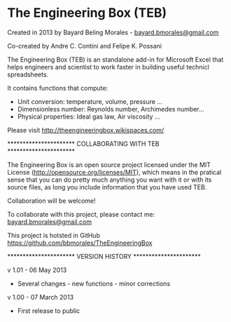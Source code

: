 The Engineering Box (TEB)
=================
Created in 2013 by Bayard Beling Morales - bayard.bmorales@gmail.com

Co-created by Andre C. Contini and Felipe K. Possani

The Engineering Box (TEB) is an standalone add-in for Microsoft Excel that helps engineers and scientist to work faster in building useful technicl spreadsheets.

It contains functions that compute:
* Unit conversion: temperature, volume, pressure ...
* Dimensionless number: Reynolds number, Archimedes number...
* Physical properties: Ideal gas law, Air viscosity ...

Please visit http://theengineeringbox.wikispaces.com/ 

********************** COLLABORATING WITH TEB ********************** 

The Engineering Box is an open source project licensed under the MIT License (http://opensource.org/licenses/MIT), which means in the pratical sense that
you can do pretty much anything you want with it or with its source files, as long you include information that you have used TEB.

Collaboration will be welcome!

To collaborate with this project, please contact me:
bayard.bmorales@gmail.com

This project is hotsted in GitHub
https://github.com/bbmorales/TheEngineeringBox

********************** VERSION HISTORY ********************** 

v 1.01 - 06 May 2013
* Several changes - new functions - minor corrections

v 1.00 - 07 March 2013
* First release to public
